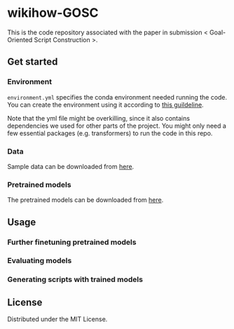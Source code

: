 # wikihow-GOSC
This is the code repository associated with the paper in submission < Goal-Oriented Script Construction >. 

## Get started

### Environment

`environment.yml` specifies the conda environment needed running the code. You can create the environment using it according to [this guildeline](https://docs.conda.io/projects/conda/en/latest/user-guide/tasks/manage-environments.html#creating-an-environment-from-an-environment-yml-file).

Note that the yml file might be overkilling, since it also contains dependencies we used for other parts of the project. You might only need a few essential packages (e.g. transformers) to run the code in this repo.

### Data

Sample data can be downloaded from [here]().

### Pretrained models

The pretrained models can be downloaded from [here]().



## Usage

### Further finetuning pretrained models


### Evaluating models


### Generating scripts with trained models


## License
Distributed under the MIT License.
